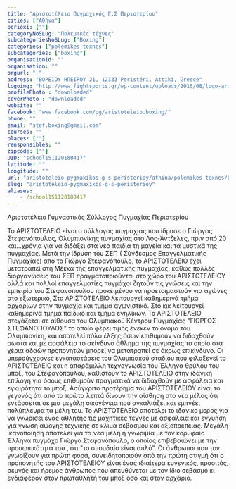 ```yaml
---
title: "Αριστοτέλειο Πυγμαχικός Γ.Σ Περιστερίου"
cities: ["Αθήνα"]
perioxi: [""]
categoryNoSLug: "Πολεμικές τέχνες"
subcategoriesNoSLug: ["Boxing"]
categories: ["polemikes-texnes"]
subcategories: ["boxing"]
organisationid: ""
organisation: ""
orgurl: "-"
address: "ΒΟΡΕΙΟΥ ΗΠΕΙΡΟΥ 21, 12133 Peristéri, Attiki, Greece"
logoimg: "http://www.fightsports.gr/wp-content/uploads/2016/08/logo-aristoteleio-gspp.jpg"
profilePhoto : "downloaded"
coverPhoto : "downloaded"
website: ""
facebook: "www.facebook.com/pg/aristoteleio.boxing/"
phone: ""
email: "stef.boxing@gmail.com"
courses: ""
places: [""]
rensponsibles: ""
zipcode: [""]
UID: "school151120180417"
latitude: ""
longitude: ""
url: "aristoteleio-pygmaxikos-g-s-peristerioy/athina/polemikes-texnes/boxing"
slug: "aristoteleio-pygmaxikos-g-s-peristerioy"
aliases:
    - /school151120180417
---
```



Αριστοτέλειο Γυμναστικός Σύλλογος Πυγμαχίας Περιστερίου

Το ΑΡΙΣΤΟΤΕΛΕΙΟ είναι ο σύλλογος πυγμαχίας που ίδρυσε ο Γιώργος Στεφανόπουλος, Ολυμπιονίκης πυγμαχίας στο Λος-Άντζελες, πριν από 20 και...χρόνια για να διδάξει στα νέα παιδιά τη μαγεία και τα μυστικά της πυγμαχίας. Μετά την ίδρυση του ΣΕΠ ( Σύνδεσμος Επαγγελματικής Πυγμαχίας) από το Γιώργο Στεφανόπουλο, το ΑΡΙΣΤΟΤΕΛΕΙΟ έχει μετατραπεί στη Μέκκα της επαγγελματικής πυγμαχίας, καθώς πολλές διοργανώσεις του ΣΕΠ πραγματοποιούνται στο χώρο του ΑΡΙΣΤΟΤΕΛΕΙΟΥ αλλά και πολλοί επαγγελματίες πυγμάχοι ζητούν τις γνώσεις και την εμπειρία του Στεφανόπουλου προκειμένου να προετοιμαστούν για αγώνες στο εξωτερικό, Στο ΑΡΙΣΤΟΤΕΛΕΙΟ λειτουργεί καθημερινά τμήμα αρχαρίων στην πυγμαχία και τμήμα αγωνιστικό. Στο κικ λειτουργεί καθημερινά τμήμα παιδικό και τμήμα ενηλίκων. Το ΑΡΙΣΤΟΤΕΛΕΙΟ στεγάζεται σε αίθουσα του Ολυμπιακού Κέντρου Πυγμαχίας &quot;ΓΙΩΡΓΟΣ ΣΤΕΦΑΝΟΠΟΥΛΟΣ&quot; το οποίο φέρει τιμής ένεκεν το όνομα του Ολυμπιονίκη, και αποτελεί πόλο έλξης όσων επιθυμούν να διδαχθούν σωστά και με ασφάλεια το ακίνδυνο άθλημα της πυγμαχίας το οποίο στα χέρια αδαών προπονητών μπορεί να μετατραπεί σε άκρως επικίνδυνο. Οι υπερσύγχρονες εγκαταστάσεις του Ολυμπιακού σταδίου που φιλοξενεί το ΑΡΙΣΤΟΤΕΛΕΙΟ και η απαράμιλλη τεχνογνωσία του Έλληνα θρύλου του μποξ, του Στεφανόπουλου, καθιστούν το ΑΡΙΣΤΟΤΕΛΕΙΟ στην ιδανική επιλογή για όσους επιθυμούν πραγματικά να διδαχθούν με ασφάλεια και εγκυρότητα το μποξ. Ασύγκριτο προτέρημα του ΑΡΙΣΤΟΤΕΛΕΙΟΥ είναι το γεγονός ότι από τα πρώτα λεπτά δίνουν την αίσθηση στο νέο μέλος ότι εντάσσεται σε μια μεγάλη οικογένεια που αγκαλιάζει και εμπνέει πολύπλευρα τα μέλη του. Το ΑΡΙΣΤΟΤΕΛΕΙΟ αποτελει το ιδανικο μερος για να γνωρισει ενας αθλητης τις μαχητικες τεχνες με ασφαλεια και εγγυηση για γνωση αψογης τεχνικης σε κλιμα σεβασμου και αξιοπρεπειας. Μεγάλη ικανοποίηση αποτελεί για τα νέα μέλη η γνωριμία με τον κορυφαίο Έλληνα πυγμάχο Γιώργο Στεφανόπουλο, ο οποίος επιβεβαιώνει με την προσωπικότητά του , ότι &quot;το σπουδαίο είναι απλό&quot;. Οι άνθρωποι που τον γνωρίζουν για πρώτη φορά, συνειδητοποιούν από την πρώτη στιγμή ότι ο προπονητής του ΑΡΙΣΤΟΤΕΛΕΙΟΥ είναι ένας ιδιαίτερα ευγενικός, προσιτός, σεμνός και ήρεμος άνθρωπος που απευθύνεται με τον ίδιο σεβασμό κι ενδιαφέρον στον πρωταθλητή του μποξ όσο και στον αρχάριο.